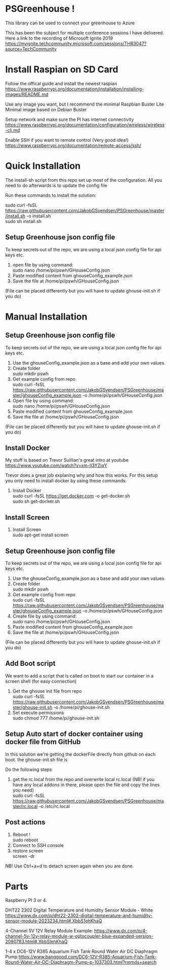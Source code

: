 # PSGreenhouse !

This library can be used to connect your greenhouse to Azure

This has been the subject for multiple conference sessions I have delivered. Here a link to the recording of 
Microsoft Ignite 2019
https://myignite.techcommunity.microsoft.com/sessions/THR3047?source=TechCommunity

# Install Raspian on SD Card

Follow the offical guide and install the newest raspian
https://www.raspberrypi.org/documentation/installation/installing-images/README.md

Use any image you want, but I recommend the minimal
Raspbian Buster Lite
Minimal image based on Debian Buster

Setup network and make sure the PI has internet connectivity
https://www.raspberrypi.org/documentation/configuration/wireless/wireless-cli.md

Enable SSH if you want to remote control (Very good idea!)
https://www.raspberrypi.org/documentation/remote-access/ssh/

# Quick Installation

The install-sh script from this repo set up most of the configuration.
All you need to do afterwards is to update the config file

Run these commands to install the solution:

sudo curl -fsSL https://raw.githubusercontent.com/JakobGSvendsen/PSGreenhouse/master/install.sh -o install.sh  
sudo sh install.sh  

## Setup Greenhouse json config file

To keep secrets out of the repo, we are using a local json config file for api keys etc.

1. open file by using command:  
sudo nano /home/pi/pswh/GHouseConfig.json  
1. Paste modified content from ghouseConfig_example.json  
1. Save the file at  /home/pi/pswh/GHouseConfig.json  

(File can be placed differently but you will have to update ghouse-init.sh if you do)

# Manual Installation

## Setup Greenhouse json config file

To keep secrets out of the repo, we are using a local json config file for api keys etc.

1. Use the ghouseConfig_example.json as a base and add your own values  
1. Create folder  
sudo mkdir pswh  
1. Get example config from repo  
sudo curl -fsSL https://raw.githubusercontent.com/JakobGSvendsen/PSGreenhouse/master/ghouseConfig_example.json -o /home/pi/pswh/GHouseConfig.json  
1. Open file by using command:  
sudo nano /home/pi/pswh/GHouseConfig.json  
1. Paste modified content from ghouseConfig_example.json  
1. Save the file at  /home/pi/pswh/GHouseConfig.json  

(File can be placed differently but you will have to update ghouse-init.sh if you do)

## Install Docker 

My stuff is based on Trevor Suillian's great intro at youtube
https://www.youtube.com/watch?v=xm-II3YZiqY

Trevor does a great job explaning why and how this works.
For this setup you only need to install docker by using these commands:

1. Install Docker  
sudo curl -fsSL https://get.docker.com -o get-docker.sh  
sudo sh get-docker.sh  

## Install Screen  

1. Install Screen  
sudo apt-get install screen  

## Setup Greenhouse json config file

To keep secrets out of the repo, we are using a local json config file for api keys etc.

1. Use the ghouseConfig_example.json as a base and add your own values  
1. Create folder  
sudo mkdir pswh  
1. Get example config from repo  
sudo curl -fsSL https://raw.githubusercontent.com/JakobGSvendsen/PSGreenhouse/master/ghouseConfig_example.json -o /home/pi/pswh/GHouseConfig.json  
1. Create file by using command:  
sudo nano /home/pi/pswh/GHouseConfig.json  
1. Paste modified content from ghouseConfig_example.json  
1. Save the file at  /home/pi/pswh/GHouseConfig.json  

(File can be placed differently but you will have to update ghouse-init.sh if you do)

## Add Boot script

We want to add a script that is called on boot to start our container in a screen shell (for easy connection)

1. Get the ghouse init file from repo  
sudo curl -fsSL https://raw.githubusercontent.com/JakobGSvendsen/PSGreenhouse/master/ghouse-init.sh -o /home/pi/ghouse-init.sh  
1. Set execute permissions  
sudo chmod 777 /home/pi/ghouse-init.sh  

## Setup Auto start of docker container using docker file from GitHub

In this solution we're getting the dockerFile directly from github on each boot.
the ghouse-init.sh file is 

Do the following steps
1. get the rc.local from the repo and overwrite local rc.local (NB! if you have any local addons in there, please open the file and copy the lines you need)  
sudo curl -fsSL https://raw.githubusercontent.com/JakobGSvendsen/PSGreenhouse/master/rc.local -o /etc/rc.local  

## Post actions
1. Reboot !  
sudo reboot
1. Connect to SSH console  
1. restore screen  
screen -dr

NB! Use Ctrl+a+d to detach screen again when you are done.

# Parts
Raspberry PI 3 or 4.

DHT22 2302 Digital Temperature and Humidity Sensor Module - White
https://www.dx.com/p/dht22-2302-digital-temperature-and-humidity-sensor-module-2023234.html#.XbbS1ehKhaQ

4-Channel 5V 12V Relay Module
Example:
https://www.dx.com/p/4-channel-5v-12v-relay-module-w-optocoupler-blue-expanded-version-2080783.html#.XbbSlehKhaQ

1-4 x DC6-12V R385 Aquarium Fish Tank Round Water Air DC Diaphragm Pump
https://www.banggood.com/DC6-12V-R385-Aquarium-Fish-Tank-Round-Water-Air-DC-Diaphragm-Pump-p-1037303.html?rmmds=search

